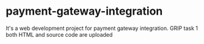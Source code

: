 # payment-gateway-integration
It's a web development project for payment gateway integration.
GRIP task 1
both HTML and source code are uploaded

